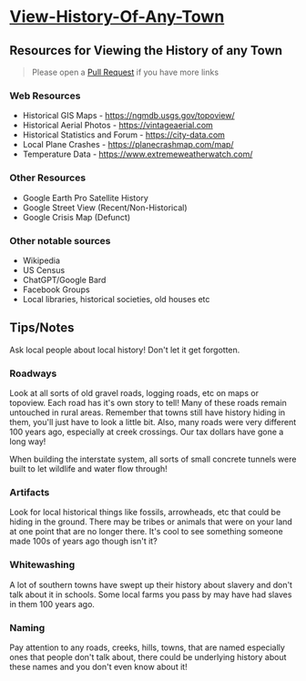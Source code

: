 # [View-History-Of-Any-Town](https://cc18dd.github.io/View-History-Of-Any-Town/)

## Resources for Viewing the History of any Town
> Please open a [Pull Request](https://github.com/cc18dd/View-History-Of-Any-Town/compare) if you have more links

### Web Resources
- Historical GIS Maps - https://ngmdb.usgs.gov/topoview/
- Historical Aerial Photos - https://vintageaerial.com
- Historical Statistics and Forum - https://city-data.com
- Local Plane Crashes - https://planecrashmap.com/map/
- Temperature Data - https://www.extremeweatherwatch.com/

### Other Resources
- Google Earth Pro Satellite History
- Google Street View (Recent/Non-Historical)
- Google Crisis Map (Defunct)

### Other notable sources
- Wikipedia
- US Census
- ChatGPT/Google Bard
- Facebook Groups
- Local libraries, historical societies, old houses etc

## Tips/Notes
Ask local people about local history! Don't let it get forgotten.

### Roadways
Look at all sorts of old gravel roads, logging roads, etc on maps or topoview. Each road has it's own story to tell! Many of these roads remain untouched in rural areas. Remember that towns still have history hiding in them, you'll just have to look a little bit. Also, many roads were very different 100 years ago, especially at creek crossings. Our tax dollars have gone a long way!

When building the interstate system, all sorts of small concrete tunnels were built to let wildlife and water flow through!

### Artifacts
Look for local historical things like fossils, arrowheads, etc that could be hiding in the ground. There may be tribes or animals that were on your land at one point that are no longer there. It's cool to see something someone made 100s of years ago though isn't it?

### Whitewashing
A lot of southern towns have swept up their history about slavery and don't talk about it in schools. Some local farms you pass by may have had slaves in them 100 years ago.

### Naming
Pay attention to any roads, creeks, hills, towns, that are named especially ones that people don't talk about, there could be underlying history about these names and you don't even know about it!
